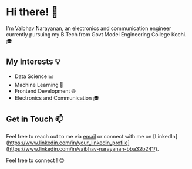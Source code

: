# Hi there! 👋

I'm Vaibhav Narayanan, an electronics and communication engineer currently pursuing my B.Tech from Govt Model Engineering College Kochi. 🎓
 

## My Interests 💡

- Data Science 📊
- Machine Learning 🤖
- Frontend Development 🌐
- Electronics and Communication 🎓

## Get in Touch 📫

Feel free to reach out to me via [email](vaibhavnarayanan2003@gmail.com) or connect with me on [LinkedIn](https://www.linkedin.com/in/your_linkedin_profile](https://www.linkedin.com/in/vaibhav-narayanan-bba32b241/). 

Feel free to connect ! 😊

